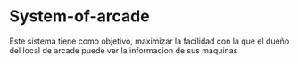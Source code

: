 # System-of-arcade
Este sistema tiene como objetivo, maximizar la facilidad con la que el dueño del local de arcade puede ver la informacion de sus maquinas 
